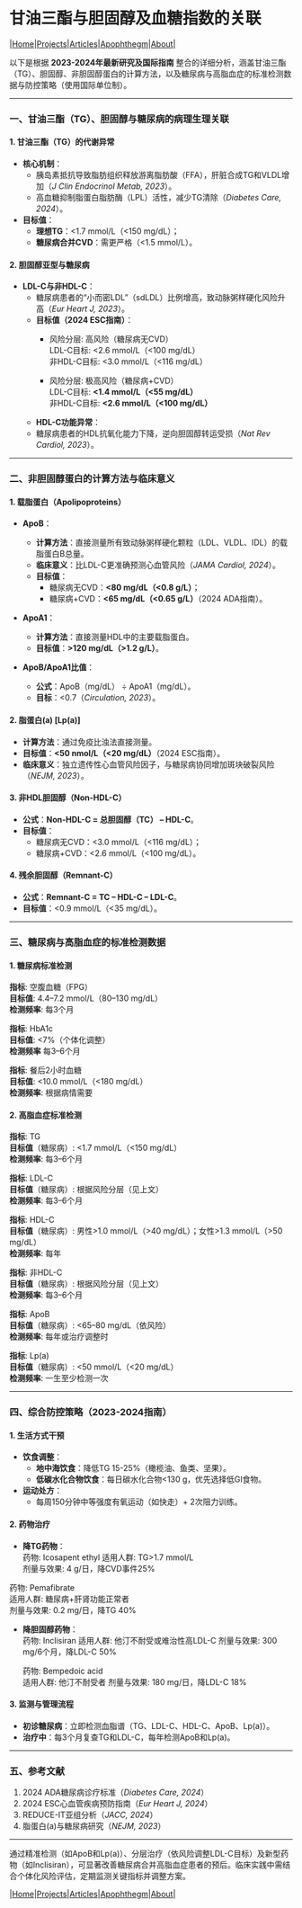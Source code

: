 
# 甘油三酯与胆固醇及血糖指数的关联

|[Home](/README.md)|[Projects](/projects.md)|[Articles](/articles.md)|[Apophthegm](/apophthegm.md)|[About](/about.md)|

以下是根据 **2023-2024年最新研究及国际指南** 整合的详细分析，涵盖甘油三酯（TG）、胆固醇、非胆固醇蛋白的计算方法，以及糖尿病与高脂血症的标准检测数据与防控策略（使用国际单位制）。

---

### **一、甘油三酯（TG）、胆固醇与糖尿病的病理生理关联**

#### **1. 甘油三酯（TG）的代谢异常**
- **核心机制**：  
  - 胰岛素抵抗导致脂肪组织释放游离脂肪酸（FFA），肝脏合成TG和VLDL增加（*J Clin Endocrinol Metab, 2023*）。  
  - 高血糖抑制脂蛋白脂肪酶（LPL）活性，减少TG清除（*Diabetes Care, 2024*）。  
- **目标值**：  
  - **理想TG**：<1.7 mmol/L（<150 mg/dL）；  
  - **糖尿病合并CVD**：需更严格（<1.5 mmol/L）。  

#### **2. 胆固醇亚型与糖尿病**
- **LDL-C与非HDL-C**：  
  - 糖尿病患者的“小而密LDL”（sdLDL）比例增高，致动脉粥样硬化风险升高（*Eur Heart J, 2023*）。  
  - **目标值（2024 ESC指南）**：
    - 风险分层: 高风险（糖尿病无CVD）   
      LDL-C目标: <2.6 mmol/L（<100 mg/dL）   
      非HDL-C目标: <3.0 mmol/L（<116 mg/dL）    
          
    - 风险分层: 极高风险（糖尿病+CVD）  
      LDL-C目标: **<1.4 mmol/L（<55 mg/dL）**   
      非HDL-C目标: **<2.6 mmol/L（<100 mg/dL）**  
  - **HDL-C功能异常**：  
  - 糖尿病患者的HDL抗氧化能力下降，逆向胆固醇转运受损（*Nat Rev Cardiol, 2023*）。  
---

### **二、非胆固醇蛋白的计算方法与临床意义**

#### **1. 载脂蛋白（Apolipoproteins）**
- **ApoB**：  
  - **计算方法**：直接测量所有致动脉粥样硬化颗粒（LDL、VLDL、IDL）的载脂蛋白B总量。  
  - **临床意义**：比LDL-C更准确预测心血管风险（*JAMA Cardiol, 2024*）。  
  - **目标值**：  
    - 糖尿病无CVD：**<80 mg/dL（<0.8 g/L）**；  
    - 糖尿病+CVD：**<65 mg/dL（<0.65 g/L）**（2024 ADA指南）。  

- **ApoA1**：  
  - **计算方法**：直接测量HDL中的主要载脂蛋白。  
  - **目标值**：**>120 mg/dL（>1.2 g/L）**。  

- **ApoB/ApoA1比值**：  
  - **公式**：ApoB（mg/dL） ÷ ApoA1（mg/dL）。  
  - **目标**：<0.7（*Circulation, 2023*）。  

#### **2. 脂蛋白(a) [Lp(a)]**
- **计算方法**：通过免疫比浊法直接测量。  
- **目标值**：**<50 nmol/L（<20 mg/dL）**（2024 ESC指南）。  
- **临床意义**：独立遗传性心血管风险因子，与糖尿病协同增加斑块破裂风险（*NEJM, 2023*）。  

#### **3. 非HDL胆固醇（Non-HDL-C）**
- **公式**：**Non-HDL-C = 总胆固醇（TC） – HDL-C**。  
- **目标值**：  
  - 糖尿病无CVD：<3.0 mmol/L（<116 mg/dL）；  
  - 糖尿病+CVD：<2.6 mmol/L（<100 mg/dL）。  

#### **4. 残余胆固醇（Remnant-C）**
- **公式**：**Remnant-C = TC – HDL-C – LDL-C**。  
- **目标值**：<0.9 mmol/L（<35 mg/dL）。  

---

### **三、糖尿病与高脂血症的标准检测数据**

#### **1. 糖尿病标准检测**

**指标**: 空腹血糖（FPG）   
**目标值**: 4.4–7.2 mmol/L（80–130 mg/dL）   
**检测频率**: 每3个月     
 
**指标**: HbA1c    
**目标值**: <7%（个体化调整）  
**检测频率** 每3–6个月   

**指标**: 餐后2小时血糖    
**目标值**: <10.0 mmol/L（<180 mg/dL）  
**检测频率**: 根据病情需要      

#### **2. 高脂血症标准检测**

**指标**:  TG    
**目标值**（糖尿病）: <1.7 mmol/L（<150 mg/dL）  
**检测频率**: 每3–6个月    

**指标**: LDL-C    
**目标值**（糖尿病）: 根据风险分层（见上文）  
**检测频率**: 每3–6个月     

**指标**: HDL-C   
**目标值**（糖尿病）: 男性>1.0 mmol/L（>40 mg/dL）；女性>1.3 mmol/L（>50 mg/dL）  
**检测频率**: 每年      

**指标**: 非HDL-C   
**目标值**（糖尿病）: 根据风险分层（见上文）  
**检测频率**: 每3–6个月     

**指标**: ApoB   
**目标值**（糖尿病）: <65–80 mg/dL（依风险）  
**检测频率**: 每年或治疗调整时     

**指标**: Lp(a)   
**目标值**（糖尿病）: <50 mmol/L（<20 mg/dL）  
**检测频率**: 一生至少检测一次     

---

### **四、综合防控策略（2023-2024指南）**

#### **1. 生活方式干预**
- **饮食调整**：  
  - **地中海饮食**：降低TG 15-25%（橄榄油、鱼类、坚果）。  
  - **低碳水化合物饮食**：每日碳水化合物<130 g，优先选择低GI食物。  
- **运动处方**：  
  - 每周150分钟中等强度有氧运动（如快走）+ 2次阻力训练。  

#### **2. 药物治疗**
- **降TG药物**：  
  药物: Icosapent ethyl
  适用人群: TG>1.7 mmol/L    
  剂量与效果: 4 g/日，降CVD事件25%
  
 药物: Pemafibrate   
 适用人群: 糖尿病+肝肾功能正常者   
 剂量与效果: 0.2 mg/日，降TG 40%    
- **降胆固醇药物**：  
  药物: Inclisiran
  适用人群: 他汀不耐受或难治性高LDL-C
  剂量与效果: 300 mg/6个月，降LDL-C 50%
   
  药物: Bempedoic acid    
  适用人群: 他汀不耐受者
  剂量与效果: 180 mg/日，降LDL-C 18%    

#### **3. 监测与管理流程**
- **初诊糖尿病**：立即检测血脂谱（TG、LDL-C、HDL-C、ApoB、Lp(a)）。  
- **治疗中**：每3个月复查TG和LDL-C，每年检测ApoB和Lp(a)。  

---

### **五、参考文献**
1. 2024 ADA糖尿病诊疗标准（*Diabetes Care, 2024*）  
2. 2024 ESC心血管疾病预防指南（*Eur Heart J, 2024*）  
3. REDUCE-IT亚组分析（*JACC, 2024*）  
4. 脂蛋白(a)与糖尿病研究（*NEJM, 2023*）  

---

通过精准检测（如ApoB和Lp(a)）、分层治疗（依风险调整LDL-C目标）及新型药物（如Inclisiran），可显著改善糖尿病合并高脂血症患者的预后。临床实践中需结合个体化风险评估，定期监测关键指标并调整方案。

|[Home](/README.md)|[Projects](/projects.md)|[Articles](/articles.md)|[Apophthegm](/apophthegm.md)|[About](/about.md)|


